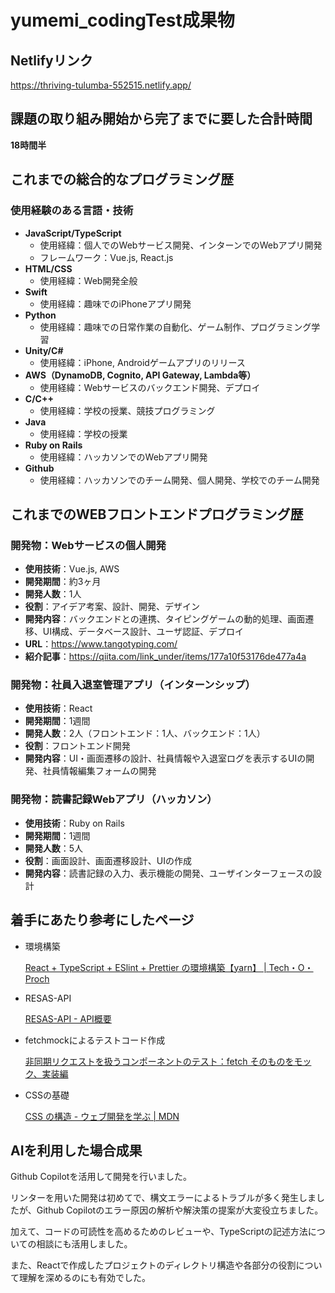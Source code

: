 # yumemi_codingTest成果物
## Netlifyリンク

https://thriving-tulumba-552515.netlify.app/

## 課題の取り組み開始から完了までに要した合計時間

**18時間半**

## これまでの総合的なプログラミング歴

### **使用経験のある言語・技術**

- **JavaScript/TypeScript**
    - 使用経緯：個人でのWebサービス開発、インターンでのWebアプリ開発
    - フレームワーク：Vue.js, React.js
- **HTML/CSS**
    - 使用経緯：Web開発全般
- **Swift**
    - 使用経緯：趣味でのiPhoneアプリ開発
- **Python**
    - 使用経緯：趣味での日常作業の自動化、ゲーム制作、プログラミング学習
- **Unity/C#**
    - 使用経緯：iPhone, Androidゲームアプリのリリース
- **AWS（DynamoDB, Cognito, API Gateway, Lambda等）**
    - 使用経緯：Webサービスのバックエンド開発、デプロイ
- **C/C++**
    - 使用経緯：学校の授業、競技プログラミング
- **Java**
    - 使用経緯：学校の授業
- **Ruby on Rails**
    - 使用経緯：ハッカソンでのWebアプリ開発
- **Github**
    - 使用経緯：ハッカソンでのチーム開発、個人開発、学校でのチーム開発

## これまでのWEBフロントエンドプログラミング歴

### **開発物：Webサービスの個人開発**

- **使用技術**：Vue.js, AWS
- **開発期間**：約3ヶ月
- **開発人数**：1人
- **役割**：アイデア考案、設計、開発、デザイン
- **開発内容**：バックエンドとの連携、タイピングゲームの動的処理、画面遷移、UI構成、データベース設計、ユーザ認証、デプロイ
- **URL**：https://www.tangotyping.com/
- **紹介記事**：https://qiita.com/link_under/items/177a10f53176de477a4a

### **開発物：社員入退室管理アプリ（インターンシップ）**

- **使用技術**：React
- **開発期間**：1週間
- **開発人数**：2人（フロントエンド：1人、バックエンド：1人）
- **役割**：フロントエンド開発
- **開発内容**：UI・画面遷移の設計、社員情報や入退室ログを表示するUIの開発、社員情報編集フォームの開発

### **開発物：読書記録Webアプリ（ハッカソン）**

- **使用技術**：Ruby on Rails
- **開発期間**：1週間
- **開発人数**：5人
- **役割**：画面設計、画面遷移設計、UIの作成
- **開発内容**：読書記録の入力、表示機能の開発、ユーザインターフェースの設計

## 着手にあたり参考にしたページ

- 環境構築
    
    [React + TypeScript + ESlint + Prettier の環境構築【yarn】 | Tech・O・Proch](https://tech-o-proch.com/programing/react/630)
    
- RESAS-API
    
    [RESAS-API - API概要](https://opendata.resas-portal.go.jp/docs/api/v1/index.html)
    
- fetchmockによるテストコード作成
    
    [非同期リクエストを扱うコンポーネントのテスト：fetch そのものをモック、実装編](https://zenn.dev/tkdn/books/react-testing-patterns/viewer/testing-with-fetchmock)

- CSSの基礎

    [CSS の構造 - ウェブ開発を学ぶ | MDN](https://developer.mozilla.org/ja/docs/Learn/CSS/First_steps/How_CSS_is_structured)  

## AIを利用した場合成果

Github Copilotを活用して開発を行いました。

リンターを用いた開発は初めてで、構文エラーによるトラブルが多く発生しましたが、Github Copilotのエラー原因の解析や解決策の提案が大変役立ちました。

加えて、コードの可読性を高めるためのレビューや、TypeScriptの記述方法についての相談にも活用しました。

また、Reactで作成したプロジェクトのディレクトリ構造や各部分の役割について理解を深めるのにも有効でした。

